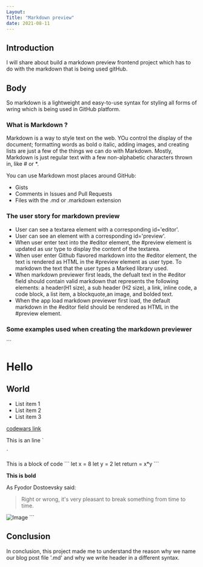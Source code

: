 ```yaml
---
Layout:
Title: "Markdown preview"
date: 2021-08-11
---
```


## Introduction

I will share about build a markdown preview frontend project which has to do with the markdown that is being used gitHub.

## Body

So markdown is a lightweight and easy-to-use syntax for styling all forms of wring which is being used in GitHub platform.

### What is Markdown ?

Markdown is a way to style text on the web. YOu control the display of the document; formatting words as bold o italic, adding images, and creating lists are just a few of the things we can do with Markdown. Mostly, Markdown is just regular text with a few non-alphabetic characters thrown in, like # or \*.

You can use Markdown most places around GitHub:

- Gists
- Comments in Issues and Pull Requests
- Files with the .md or .markdown extension

### The user story for markdown preview

- User can see a textarea element with a corresponding id='editor'.
- User can see an element with a corresponding id='preview'.
- When user enter text into the #editor element, the #preview element is updated as usr type to display the content of the textarea.
- When user enter Github flavored markdown into the #editor element, the text is rendered as HTML in the #preview element as user type. To markdown the text that the user types a Marked library used.
- When markdown previewer first leads, the defualt text in the #editor field should contain valid markdown that represents the following elements: a header(H1 size), a sub header (H2 size), a link, inline code, a code block, a list item, a blockquote,an image, and bolded text.
- When the app load markdown previewer first load, the default markdown in the #editor field should be rendered as HTML in the #preview element.

### Some examples used when creating the markdown previewer

\`\`\`

# Hello

## World

- List item 1
- List item 2
- List item 3

[codewars link](https://www.codewars.com/)

This is an line \`<div></div>\`

This is a block of code
\`\`\`
let x = 8
let y = 2
let return = x\*y
\`\`\`

**This is bold**

As Fyodor Dostoevsky said:

> Right or wrong, it's very pleasant to break something from time to time.

![Image](https://t4.ftcdn.net/jpg/01/02/89/35/360_F_102893505_9T3uAOypQ4LDntfPmS3nh3VnA6tImxYm.jpg)
\`\`\`

## Conclusion

In conclusion, this project made me to understand the reason why we name our blog post file '.md' and why we write header in a different syntax.
